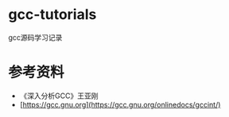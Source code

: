 # gcc-tutorials
gcc源码学习记录

# 参考资料
+ 《深入分析GCC》王亚刚
+ [https://gcc.gnu.org](https://gcc.gnu.org/onlinedocs/gccint/)
